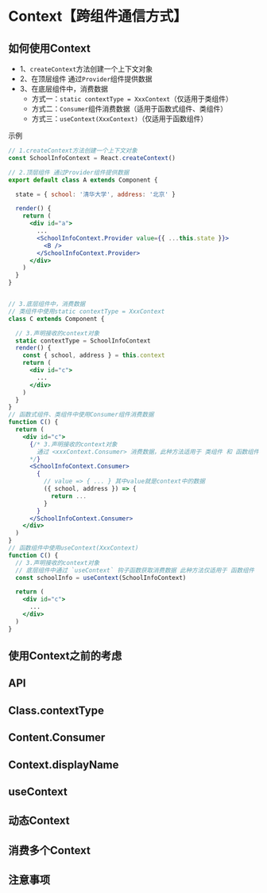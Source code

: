 # Context【跨组件通信方式】

## 如何使用Context

- 1、`createContext`方法创建一个上下文对象
- 2、在顶层组件 通过`Provider`组件提供数据
- 3、在底层组件中，消费数据
  - 方式一：`static contextType = XxxContext`（仅适用于类组件）
  - 方式二：`Consumer`组件消费数据（适用于函数式组件、类组件）
  - 方式三：`useContext(XxxContext)`（仅适用于函数组件）

示例

```jsx
// 1.createContext方法创建一个上下文对象
const SchoolInfoContext = React.createContext()

// 2.顶层组件 通过Provider组件提供数据
export default class A extends Component {

  state = { school: '清华大学', address: '北京' }

  render() {
    return (
      <div id="a">
        ...
        <SchoolInfoContext.Provider value={{ ...this.state }}>
          <B />
        </SchoolInfoContext.Provider>
      </div>
    )
  }
}


// 3.底层组件中，消费数据
// 类组件中使用static contextType = XxxContext
class C extends Component {

  // 3.声明接收的context对象
  static contextType = SchoolInfoContext
  render() {
    const { school, address } = this.context
    return (
      <div id="c">
        ...
      </div>
    )
  }
}
// 函数式组件、类组件中使用Consumer组件消费数据
function C() {
  return (
    <div id="c">
      {/* 3.声明接收的context对象
        通过 <xxxContext.Consumer> 消费数据，此种方法适用于 类组件 和 函数组件
      */}
      <SchoolInfoContext.Consumer>
        {
          // value => { ... } 其中value就是context中的数据
          ({ school, address }) => {
            return ...
          } 
        }
      </SchoolInfoContext.Consumer>
    </div>
  )
}
// 函数组件中使用useContext(XxxContext)
function C() {
  // 3.声明接收的context对象
  // 底层组件中通过 `useContext` 钩子函数获取消费数据 此种方法仅适用于 函数组件
  const schoolInfo = useContext(SchoolInfoContext)

  return (
    <div id="c">
      ...
    </div>
  )
}
```

## 使用Context之前的考虑

## API

## Class.contextType

## Content.Consumer


## Context.displayName

## useContext

## 动态Context


## 消费多个Context


## 注意事项


